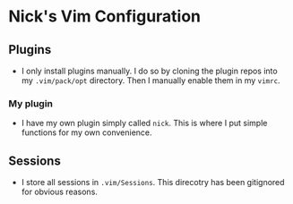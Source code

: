 # Nick's Vim Configuration

## Plugins
* I only install plugins manually. I do so by cloning the plugin repos into my `.vim/pack/opt` directory. Then I manually enable them in my `vimrc`.

### My plugin
* I have my own plugin simply called `nick`. This is where I put simple functions for my own convenience.

## Sessions
* I store all sessions in `.vim/Sessions`. This direcotry has been gitignored for obvious reasons.
